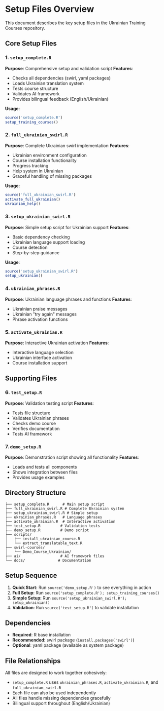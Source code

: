 # Setup Files Overview

This document describes the key setup files in the Ukrainian Training Courses repository.

## Core Setup Files

### 1. `setup_complete.R`
**Purpose**: Comprehensive setup and validation script
**Features**:
- Checks all dependencies (swirl, yaml packages)
- Loads Ukrainian translation system
- Tests course structure
- Validates AI framework
- Provides bilingual feedback (English/Ukrainian)

**Usage**: 
```r
source('setup_complete.R')
setup_training_courses()
```

### 2. `full_ukrainian_swirl.R`
**Purpose**: Complete Ukrainian swirl implementation
**Features**:
- Ukrainian environment configuration
- Course installation functionality
- Progress tracking
- Help system in Ukrainian
- Graceful handling of missing packages

**Usage**:
```r
source('full_ukrainian_swirl.R')
activate_full_ukrainian()
ukrainian_help()
```

### 3. `setup_ukrainian_swirl.R`
**Purpose**: Simple setup script for Ukrainian support
**Features**:
- Basic dependency checking
- Ukrainian language support loading
- Course detection
- Step-by-step guidance

**Usage**:
```r
source('setup_ukrainian_swirl.R')
setup_ukrainian()
```

### 4. `ukrainian_phrases.R`
**Purpose**: Ukrainian language phrases and functions
**Features**:
- Ukrainian praise messages
- Ukrainian "try again" messages
- Phrase activation functions

### 5. `activate_ukrainian.R`
**Purpose**: Interactive Ukrainian activation
**Features**:
- Interactive language selection
- Ukrainian interface activation
- Course installation support

## Supporting Files

### 6. `test_setup.R`
**Purpose**: Validation testing script
**Features**:
- Tests file structure
- Validates Ukrainian phrases
- Checks demo course
- Verifies documentation
- Tests AI framework

### 7. `demo_setup.R`
**Purpose**: Demonstration script showing all functionality
**Features**:
- Loads and tests all components
- Shows integration between files
- Provides usage examples

## Directory Structure

```
├── setup_complete.R      # Main setup script
├── full_ukrainian_swirl.R # Complete Ukrainian system
├── setup_ukrainian_swirl.R # Simple setup
├── ukrainian_phrases.R   # Language phrases
├── activate_ukrainian.R  # Interactive activation
├── test_setup.R         # Validation tests
├── demo_setup.R         # Demo script
├── scripts/
│   ├── install_ukrainian_course.R
│   └── extract_translatable_text.R
├── swirl-courses/
│   └── Demo_Course_Ukrainian/
├── ai/                  # AI framework files
└── docs/               # Documentation
```

## Setup Sequence

1. **Quick Start**: Run `source('demo_setup.R')` to see everything in action
2. **Full Setup**: Run `source('setup_complete.R'); setup_training_courses()`
3. **Simple Setup**: Run `source('setup_ukrainian_swirl.R'); setup_ukrainian()`
4. **Validation**: Run `source('test_setup.R')` to validate installation

## Dependencies

- **Required**: R base installation
- **Recommended**: swirl package (`install.packages('swirl')`)
- **Optional**: yaml package (available as system package)

## File Relationships

All files are designed to work together cohesively:
- `setup_complete.R` uses `ukrainian_phrases.R`, `activate_ukrainian.R`, and `full_ukrainian_swirl.R`
- Each file can also be used independently
- All files handle missing dependencies gracefully
- Bilingual support throughout (English/Ukrainian)